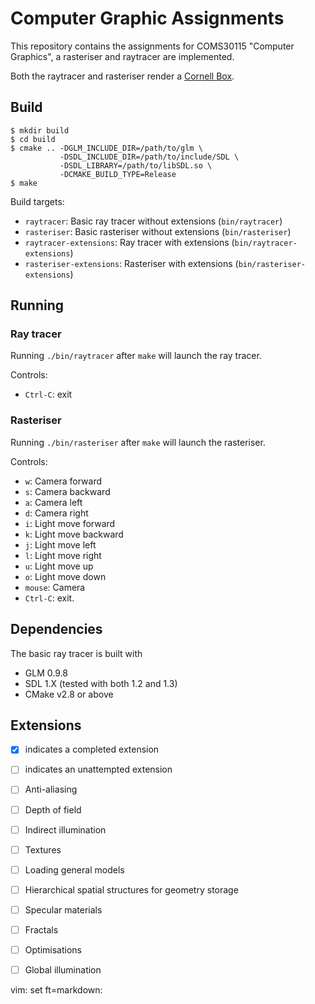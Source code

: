 # Computer Graphic Assignments

This repository contains the assignments for COMS30115 
"Computer Graphics", a rasteriser and raytracer are implemented.

Both the raytracer and rasteriser render a
[Cornell Box](https://en.wikipedia.org/wiki/Cornell_box).

## Build

```
$ mkdir build
$ cd build
$ cmake .. -DGLM_INCLUDE_DIR=/path/to/glm \
           -DSDL_INCLUDE_DIR=/path/to/include/SDL \
           -DSDL_LIBRARY=/path/to/libSDL.so \
           -DCMAKE_BUILD_TYPE=Release
$ make
```

Build targets:

- `raytracer`: Basic ray tracer without extensions (`bin/raytracer`)
- `rasteriser`: Basic rasteriser without extensions (`bin/rasteriser`)
- `raytracer-extensions`: Ray tracer with extensions (`bin/raytracer-extensions`)
- `rasteriser-extensions`: Rasteriser with extensions (`bin/rasteriser-extensions`)

## Running

### Ray tracer

Running `./bin/raytracer` after `make` will launch the ray tracer. 

Controls:
* `Ctrl-C`: exit

### Rasteriser

Running `./bin/rasteriser` after `make` will launch the rasteriser.

Controls:
* `w`: Camera forward
* `s`: Camera backward
* `a`: Camera left
* `d`: Camera right
* `i`: Light move forward
* `k`: Light move backward
* `j`: Light move left
* `l`: Light move right
* `u`: Light move up
* `o`: Light move down
* `mouse`: Camera  
* `Ctrl-C`: exit.


## Dependencies

The basic ray tracer is built with

* GLM 0.9.8
* SDL 1.X (tested with both 1.2 and 1.3)
* CMake v2.8 or above


## Extensions

- [x] indicates a completed extension
- [ ] indicates an unattempted extension

- [ ] Anti-aliasing
- [ ] Depth of field
- [ ] Indirect illumination
- [ ] Textures
- [ ] Loading general models
- [ ] Hierarchical spatial structures for geometry storage
- [ ] Specular materials
- [ ] Fractals
- [ ] Optimisations
- [ ] Global illumination



vim: set ft=markdown:
